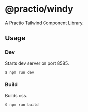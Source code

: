 # @practio/windy

A Practio Tailwind Component Library.

## Usage

### Dev

Starts dev server on port 8585.

```bash
$ npm run dev
```

### Build

Builds css.

```bash
$ npm run build
```
